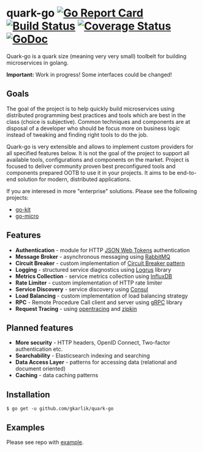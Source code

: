 # quark-go [![Go Report Card](https://goreportcard.com/badge/github.com/gkarlik/quark-go)](https://goreportcard.com/report/github.com/gkarlik/quark-go) [![Build Status](https://travis-ci.org/gkarlik/quark-go.svg?branch=master)](https://travis-ci.org/gkarlik/quark-go) [![Coverage Status](https://coveralls.io/repos/github/gkarlik/quark-go/badge.svg?branch=master)](https://coveralls.io/github/gkarlik/quark-go?branch=master) [![GoDoc](https://godoc.org/github.com/gkarlik/quark-go?status.svg)](https://godoc.org/github.com/gkarlik/quark-go)


Quark-go is a quark size (meaning very very small) toolbelt for building microservices in golang. 

**Important:** Work in progress! Some interfaces could be changed!

## Goals
The goal of the project is to help quickly build microservices using distributed programming best practices and tools which are 
best in the class (choice is subjective). Common techniques and components are at disposal of a developer who should be 
focus more on business logic instead of tweaking and finding right tools to do the job.

Quark-go is very extensible and allows to implement custom providers for all specified features below. It is not the goal of the project
to support all available tools, configurations and components on the market. Project is focused to deliver community proven best preconfigured tools
and components prepared OOTB to use it in your projects. It aims to be end-to-end solution for modern, distributed applications.

If you are interesed in more "enterprise" solutions. Please see the following projects:
* [go-kit](https://github.com/go-kit/kit)
* [go-micro](https://github.com/micro/go-micro)

## Features
* **Authentication** - module for HTTP [JSON Web Tokens](https://jwt.io/) authentication
* **Message Broker** - asynchronous messaging using [RabbitMQ](https://www.rabbitmq.com/)
* **Circuit Breaker** - custom implementation of [Circuit Breaker pattern](https://martinfowler.com/bliki/CircuitBreaker.html)
* **Logging** - structured service diagnostics using [Logrus](https://github.com/sirupsen/logrus) library
* **Metrics Collection** - service metrics collection using [InfluxDB](https://www.influxdata.com/)
* **Rate Limiter** - custom implementation of HTTP rate limiter
* **Service Discovery** - service discovery using [Consul](https://www.consul.io/)
* **Load Balancing** - custom implementation of load balancing strategy
* **RPC** - Remote Procedure Call client and server using [gRPC](http://www.grpc.io/) library
* **Request Tracing** - using [opentracing](http://opentracing.io/) and [zipkin](http://zipkin.io/)

## Planned features
* **More security** - HTTP headers, OpenID Connect, Two-factor authentication etc.
* **Searchability** - Elasticsearch indexing and searching
* **Data Access Layer** - patterns for accessing data (relational and document oriented)
* **Caching** - data caching patterns

## Installation

`$ go get -u github.com/gkarlik/quark-go`

## Examples

Please see repo with [example](https://github.com/gkarlik/quark-go-example).